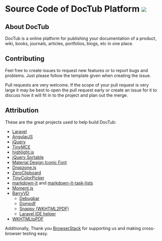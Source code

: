 # Source Code of DocTub Platform <img src="https://travis-ci.org/doctub/platform.svg?branch=master"></img>

## About DocTub


DocTub is a online platform for publishing your documentation of a product, wiki, books, journals, articles, portfolios, blogs, etc in one place.

## Contributing

Feel free to create issues to request new features or to report bugs and problems. Just please follow the template given when creating the issue.

Pull requests are very welcome. If the scope of your pull request is very large it may be best to open the pull request early or create an issue for it to discuss how it will fit in to the project and plan out the merge.

## Attribution

These are the great projects used to help build DocTub:

* [Laravel](http://laravel.com/)
* [AngularJS](https://angularjs.org/)
* [jQuery](https://jquery.com/)
* [TinyMCE](https://www.tinymce.com/)
* [highlight.js](https://highlightjs.org/)
* [jQuery Sortable](https://johnny.github.io/jquery-sortable/)
* [Material Design Iconic Font](http://zavoloklom.github.io/material-design-iconic-font/icons.html)
* [Dropzone.js](http://www.dropzonejs.com/)
* [ZeroClipboard](http://zeroclipboard.org/)
* [TinyColorPicker](http://www.dematte.at/tinyColorPicker/index.html)
* [markdown-it](https://github.com/markdown-it/markdown-it) and [markdown-it-task-lists](https://github.com/revin/markdown-it-task-lists)
* [Moment.js](http://momentjs.com/)
* [BarryVD](https://github.com/barryvdh)
    * [Debugbar](https://github.com/barryvdh/laravel-debugbar)
    * [Dompdf](https://github.com/barryvdh/laravel-dompdf)
    * [Snappy (WKHTML2PDF)](https://github.com/barryvdh/laravel-snappy)
    * [Laravel IDE helper](https://github.com/barryvdh/laravel-ide-helper)
* [WKHTMLtoPDF](http://wkhtmltopdf.org/index.html)


Additionally, Thank you [BrowserStack](https://www.browserstack.com/) for supporting us and making cross-browser testing easy.

